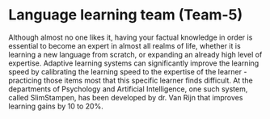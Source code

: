 # Language learning team (Team-5)
Although almost no one likes it, having your factual knowledge in order is essential to become an expert in almost all realms of life, whether it is learning a new language from scratch, or expanding an already high level of expertise. Adaptive learning systems can significantly improve the learning speed by calibrating the learning speed to the expertise of the learner - practicing those items most that this specific learner finds difficult. At the departments of Psychology and Artificial Intelligence, one such system, called SlimStampen, has been developed by dr. Van Rijn that improves learning gains by 10 to 20%.